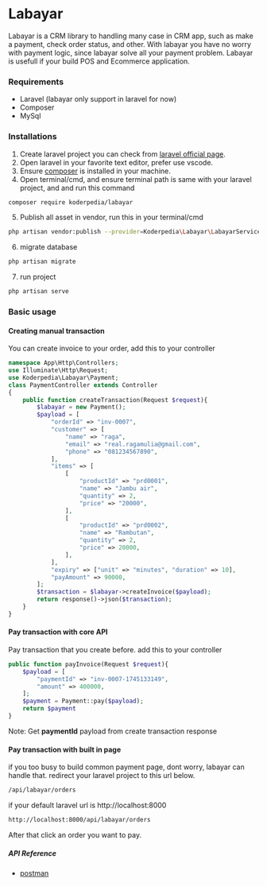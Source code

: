# Labayar
Labayar is a CRM library to handling many case in CRM app, such as make a payment, check order status, and other. With labayar you have no worry with payment logic, since labayar solve all your payment problem. Labayar is usefull if your build POS and Ecommerce application.
### Requirements
- Laravel (labayar only support in laravel for now)
- Composer
- MySql
### Installations
1. Create laravel project you can check from [laravel official page](https://laravel.com/docs/12.x/installation).
2. Open laravel in your favorite text editor, prefer use vscode.
3. Ensure [composer](https://getcomposer.org/) is installed in your machine.
4. Open terminal/cmd, and ensure terminal path is same with your laravel project, and and run this command
```sh
composer require koderpedia/labayar
```
5. Publish all asset in vendor, run this in your terminal/cmd
```sh
php artisan vendor:publish --provider=Koderpedia\Labayar\LabayarServiceProvider
```
6. migrate database
```sh
php artisan migrate
```
7. run project 
```sh
php artisan serve
```
### Basic usage
#### Creating manual transaction
You can create invoice to your order, add this to your controller
```php
namespace App\Http\Controllers;
use Illuminate\Http\Request;
use Koderpedia\Labayar\Payment;
class PaymentController extends Controller
{
    public function createTransaction(Request $request){
        $labayar = new Payment();
        $payload = [
            "orderId" => "inv-0007",
            "customer" => [
                "name" => "raga",
                "email" => "real.ragamulia@gmail.com",
                "phone" => "081234567890",
            ],
            "items" => [
                [
                    "productId" => "prd0001",
                    "name" => "Jambu air",
                    "quantity" => 2,
                    "price" => "20000",
                ],
                [
                    "productId" => "prd0002",
                    "name" => "Rambutan",
                    "quantity" => 2,
                    "price" => 20000,
                ],
            ],
            "expiry" => ["unit" => "minutes", "duration" => 10],
            "payAmount" => 90000,
        ];
        $transaction = $labayar->createInvoice($payload);
        return response()->json($transaction);
    }
}
```
#### Pay transaction with core API
Pay transaction that you create before. add this to your controller
```php
public function payInvoice(Request $request){
    $payload = [
        "paymentId" => "inv-0007-1745133149",
        "amount" => 400000,
    ];
    $payment = Payment::pay($payload);
    return $payment
}
```
Note: Get **paymentId** payload from create transaction response

#### Pay transaction with built in page
if you too busy to build common payment page, dont worry, labayar can handle that. redirect your laravel project to this url below.
```sh
/api/labayar/orders
```
if your default laravel url is http://localhost:8000
```sh
http://localhost:8000/api/labayar/orders
```
After that click an order you want to pay.

##### API Reference
- [postman](https://www.postman.com/orange-resonance-534979/workspace/labayar/collection/15555730-d6515741-160e-42a9-865a-1fbe98643e7f?action=share&creator=15555730)
